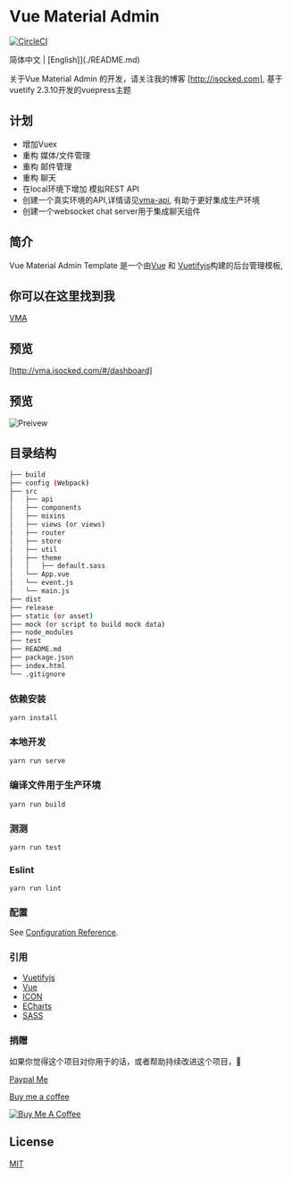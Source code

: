
# Vue Material Admin


[![CircleCI](https://circleci.com/gh/tookit/vue-material-admin/tree/dev.svg?style=svg)](https://circleci.com/gh/tookit/vue-material-admin/tree/dev)

简体中文 | [English]](./README.md) 

关于Vue Material Admin 的开发，请关注我的博客 [http://isocked.com], 基于vuetify 2.3.10开发的vuepress主题

## 计划
* 增加Vuex
* 重构 媒体/文件管理
* 重构 邮件管理
* 重构 聊天
* 在local环境下增加 模拟REST API
* 创建一个真实环境的API,详情请见[vma-api](https://github.com/tookit/vma-api), 有助于更好集成生产环境
* 创建一个websocket chat server用于集成聊天组件

## 简介
Vue Material Admin Template 是一个由[Vue](https://vuejs.org/index.html/) 和 [Vuetifyjs](https://vuetifyjs.com/)构建的后台管理模板,

## 你可以在这里找到我
[VMA](https://discord.gg/7f6TVx)
## 预览
[http://vma.isocked.com/#/dashboard]

## 预览
![Preivew](http://vma.isocked.com//static/preview/01_preview.png)

## 目录结构
``` bash
├── build
├── config (Webpack)
├── src
│   ├── api
│   ├── components
│   ├── mixins
│   ├── views (or views)
│   ├── router
│   ├── store
│   ├── util
│   ├── theme
│   │   ├── default.sass
│   └── App.vue
│   └── event.js
│   └── main.js
├── dist
├── release
├── static (or asset)
├── mock (or script to build mock data)
├── node_modules
├── test
├── README.md
├── package.json
├── index.html
└── .gitignore
```

### 依赖安装
```
yarn install
```

### 本地开发
```
yarn run serve
```

### 编译文件用于生产环境
```
yarn run build
```

### 测测
```
yarn run test
```

### Eslint
```
yarn run lint
```

### 配置
See [Configuration Reference](https://cli.vuejs.org/config/).


### 引用

* [Vuetifyjs](https://vuetifyjs.com/)
* [Vue](https://vuejs.org/index.html/)
* [ICON](https://materialdesignicons.com/)
* [ECharts](http://echarts.baidu.com/option.html)
* [SASS](http://sass-lang.com/)

### 捐赠
如果你觉得这个项目对你用于的话，或者帮助持续改进这个项目，:tropical_drink:


[Paypal Me](https://www.paypal.me/tookit)

[Buy me a coffee](https://www.buymeacoffee.com/tookit)

<a href="https://www.buymeacoffee.com/tookit" target="_blank"><img src="https://www.buymeacoffee.com/assets/img/custom_images/orange_img.png" alt="Buy Me A Coffee" style="height: auto !important;width: auto !important;" ></a>

## License

[MIT](https://github.com/tookit/vue-material-admin/blob/master/LICENSE)
